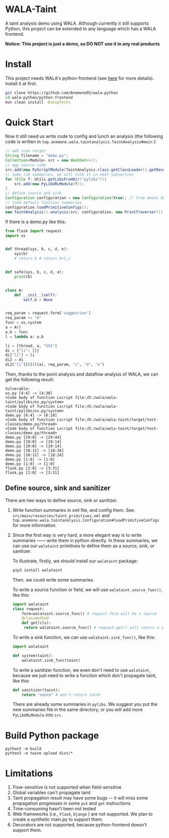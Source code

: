 # WALA-Taint

A taint analysis demo using WALA. Although currently it still supports Python, this project can be extended to any language which has a WALA frontend.

**Notice: This project is just a demo, so DO NOT use it in any real products**

# Install

This project needs WALA's python-frontend (see [here](https://github.com/Anemone95/wala-python) for more details). Install it at first.

```bash
git clone https://github.com/Anemone95/wala-python
cd wala-python/python-frontend
mvn clean install -DskipTests
```

# Quick Start

Now it still need us write code to config and lunch an analysis (the following code is written in `top.anemone.wala.taintanalysis.TaintAnalysis#main` ):

```java
// add scan target
String filename = "demo.py"; 
Collection<Module> src = new HashSet<>();
// app source code
src.add(new PyScriptModule(TaintAnalysis.class.getClassLoader().getResource(filename)));
// some lib summaries, we will talk it in next subsection
for (File f: Utils.getLibsFromDir("pylibs")){ 
    src.add(new PyLibURLModule(f));
}
// define source and sink
Configuration configuration = new Configuration(true); // true means debug=true
// load default function summaries
configuration.loadPrimitiveConfigs();
new TaintAnalysis().analysis(src, configuration, new PrintTraverser()); // use PrintTraverser to print the taint propagation result.
```

If there is a demo.py like this:

```python
from flask import request
import os


def thread(sys, b, c, d, e):
    sys(b)
    # return b # return b+1,c


def safe(sys, b, c, d, e):
    print(b)


class A:
    def __init__(self):
        self.b = None


req_param = request.form['suggestion']
req_param += "A"
func = os.system
a = A()
a.b = func
l = lambda a: a.b

li = [thread, a, "SSS"]
di = {"li": []}
di["li"] = li
di2 = di
di2["li"][0](l(a), req_param, "c", "d", "e")
```

Then, thanks to the point analysis and dataflow analysis of WALA, we can get the following result:

```
Vulnerable:
os.py [4:4] -> [4:30]
<Code body of function Lscript file:/D:/wala/wala-taint/pylibs/os.py/system>
<Code body of function Lscript file:/D:/wala/wala-taint/pylibs/os.py/system>
demo.py [6:4] -> [6:10]
<Code body of function Lscript file:/D:/wala/wala-taint/target/test-classes/demo.py/thread>
<Code body of function Lscript file:/D:/wala/wala-taint/target/test-classes/demo.py/thread>
demo.py [29:0] -> [29:44]
demo.py [19:0] -> [19:14]
demo.py [19:0] -> [19:14]
demo.py [18:12] -> [18:38]
demo.py [18:12] -> [18:24]
demo.py [1:0] -> [1:0]
demo.py [1:0] -> [1:0]
flask.py [2:0] -> [3:31]
flask.py [2:0] -> [3:31]
```



## Define source, sink and sanitizer

There are two ways to define source, sink or sanitizer.

1. Write function summaries in xml file, and config them. See: `src/main/resources/taint_primitives.xml` and `top.anemone.wala.taintanalysis.Configuration#loadPrimitiveConfigs` for more information.

2. Since the first way is very hard, a more elegant way is to write summaries —— write them in python directly. In these summaries, we can use our `walataint` primitives to define them as a source, sink, or sanitizer.

   To illustrate, firstly, we should install our `walataint` package:

   ```bash
   pip3 install walataint
   ```

   Then, we could write some summaries.

   To write a source function or field, we will use `walataint.source_func()`, like this:

   ```python
   import walataint
   class request:
       form=walataint.source_func() # request.form will be a source
       @classmethod
       def get(cls):
       	return walataint.source_func() # request.get() will return a source
   ```

   To write a sink function, we can use `walataint.sink_func()`, like this:

   ```python
   import walataint
   
   def system(taint):
       walataint.sink_func(taint)
   ```

   To write a sanitizer function, we even don't need to use `walataint`, because we just need to write a function which don't propagate taint, like this:

   ```python
   def sanitizer(taint):
       return "nonce" # won't return taint
   ```

   There are already some summaries  in `pylibs`. We suggest you put the new summaries file in the same directory, or you will add more `PyLibURLModule` into `src`.

# Build Python package

```
python3 -m build
python3 -m twine upload dist/*
```



# Limitations

1. Flow-sensitive is not supported when field-sensitive
2. Global variables can't propagate taint
3. Taint propagation result may have some bugs -- it will miss some propagation progresses in some `put` and `get` instructions
4. Time-consuming hasn't been not tested
5. Web frameworks (i.e., `Flask`,  `Django` ) are not supported. We plan to create a synthetic main.py to support them.
6.  Decorators are not supported, because python-frontend doesn't support them.

